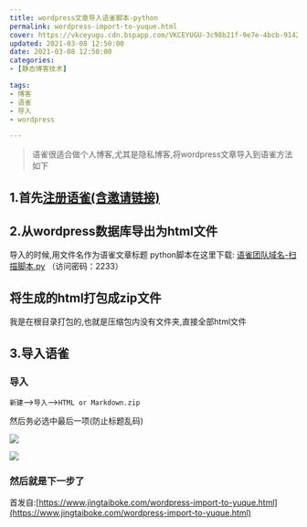 ```yaml
---
title: wordpress文章导入语雀脚本-python
permalink: wordpress-import-to-yuque.html
cover: https://vkceyugu.cdn.bspapp.com/VKCEYUGU-3c98b21f-9e7e-4bcb-9142-940554115122/a93fd674-8bc3-426e-af9f-b2ff128c3125.png
updated: 2021-03-08 12:50:00
date: 2021-03-08 12:50:00
categories: 
- [静态博客技术]

tags: 
- 博客
- 语雀
- 导入
- wordpress

---
```


> 语雀很适合做个人博客,尤其是隐私博客,将wordpress文章导入到语雀方法如下

## 1.首先[注册语雀(含邀请链接)](https://www.yuque.com/login?platform=wechat&inviteToken=6f77531ad0334e1991ac5c8b18609acc163341dcdabfa632c2c430d6d091579c)

## 2.从wordpress数据库导出为html文件

导入的时候,用文件名作为语雀文章标题
python脚本在这里下载:
[语雀团队域名-扫描脚本.py](https://545c.com/f/19473836-484864849-27fa0c)
（访问密码：2233）

## 将生成的html打包成zip文件

我是在根目录打包的,也就是压缩包内没有文件夹,直接全部html文件

## 3.导入语雀

### 导入

`新建`-->`导入`-->`HTML or Markdown.zip`

然后务必选中最后一项(防止标题乱码)

![](https://vkceyugu.cdn.bspapp.com/VKCEYUGU-3c98b21f-9e7e-4bcb-9142-940554115122/3d46d02a-8013-4df0-9fa6-22a5cd175ff9.png)

![](https://vkceyugu.cdn.bspapp.com/VKCEYUGU-3c98b21f-9e7e-4bcb-9142-940554115122/a93fd674-8bc3-426e-af9f-b2ff128c3125.png)

### 然后就是下一步了

首发自:[https://www.jingtaiboke.com/wordpress-import-to-yuque.html](https://www.jingtaiboke.com/wordpress-import-to-yuque.html)